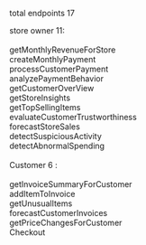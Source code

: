 total endpoints 17

store owner 11:
<br>
<br>
getMonthlyRevenueForStore
<br>
createMonthlyPayment
<br>
processCustomerPayment
<br>
analyzePaymentBehavior
<br>
getCustomerOverView
<br>
getStoreInsights
<br>
getTopSellingItems
<br>
evaluateCustomerTrustworthiness
<br>
forecastStoreSales
<br>
detectSuspiciousActivity
<br>
detectAbnormalSpending
<br>
<br>
Customer 6 :
<br>
<br>
getInvoiceSummaryForCustomer
<br>
addItemToInvoice
<br>
getUnusualItems
<br>
forecastCustomerInvoices
<br>
getPriceChangesForCustomer
<br>
Checkout

